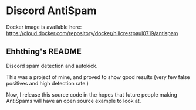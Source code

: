 # Discord AntiSpam

Docker image is available here: https://cloud.docker.com/repository/docker/hillcrestpaul0719/antispam

## Ehhthing's README

Discord spam detection and autokick.

This was a project of mine, and proved to show good results (very few false positives and high detection rate.)

Now, I release this source code in the hopes that future people making AntiSpams will have an open source example to look at.
